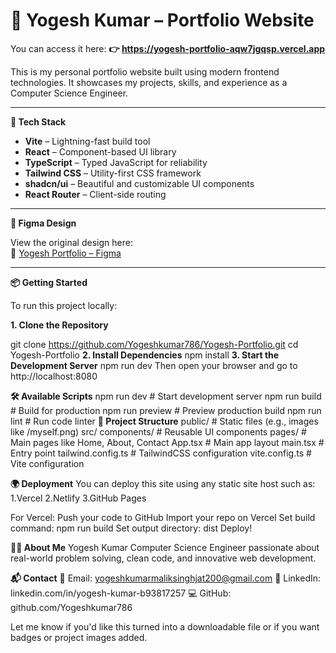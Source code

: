 # 🌟 Yogesh Kumar – Portfolio Website

You can access it here:
**👉 https://yogesh-portfolio-aqw7jgqsp.vercel.app**

This is my personal portfolio website built using modern frontend technologies. It showcases my projects, skills, and experience as a Computer Science Engineer.

---

**🚀 Tech Stack**

- **Vite** – Lightning-fast build tool
- **React** – Component-based UI library
- **TypeScript** – Typed JavaScript for reliability
- **Tailwind CSS** – Utility-first CSS framework
- **shadcn/ui** – Beautiful and customizable UI components
- **React Router** – Client-side routing

---

**🎨 Figma Design**

View the original design here:  
🔗 [Yogesh Portfolio – Figma](https://www.figma.com/design/zTYo9UGcrIdYp0uHbjXZIa/Yogesh-Portfolio?node-id=0-1&t=ylk1Em8siWBHKTuo-1)

---

**📦 Getting Started**

To run this project locally:

**1. Clone the Repository**

git clone https://github.com/Yogeshkumar786/Yogesh-Portfolio.git
cd Yogesh-Portfolio
**2. Install Dependencies**
npm install
**3. Start the Development Server**
npm run dev
Then open your browser and go to http://localhost:8080

**🛠 Available Scripts**
npm run dev        # Start development server
npm run build      # Build for production
npm run preview    # Preview production build
npm run lint       # Run code linter
**📁 Project Structure**
public/             # Static files (e.g., images like /myself.png)
src/
  components/       # Reusable UI components
  pages/            # Main pages like Home, About, Contact
  App.tsx           # Main app layout
  main.tsx          # Entry point
tailwind.config.ts  # TailwindCSS configuration
vite.config.ts      # Vite configuration

**🌍 Deployment**
You can deploy this site using any static site host such as:
1.Vercel
2.Netlify
3.GitHub Pages

For Vercel:
Push your code to GitHub
Import your repo on Vercel
Set build command: npm run build
Set output directory: dist
Deploy!

**👨‍💻 About Me**
Yogesh Kumar
Computer Science Engineer passionate about real-world problem solving, clean code, and innovative web development.

**📬 Contact**
📧 Email: yogeshkumarmaliksinghjat200@gmail.com
💼 LinkedIn: linkedin.com/in/yogesh-kumar-b93817257
💻 GitHub: github.com/Yogeshkumar786

Let me know if you'd like this turned into a downloadable file or if you want badges or project images added.
